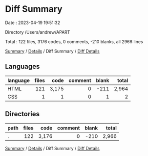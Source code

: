 # Diff Summary

Date : 2023-04-19 19:51:32

Directory /Users/andrew/APART

Total : 122 files,  3176 codes, 0 comments, -210 blanks, all 2966 lines

[Summary](results.md) / [Details](details.md) / Diff Summary / [Diff Details](diff-details.md)

## Languages
| language | files | code | comment | blank | total |
| :--- | ---: | ---: | ---: | ---: | ---: |
| HTML | 121 | 3,175 | 0 | -211 | 2,964 |
| CSS | 1 | 1 | 0 | 1 | 2 |

## Directories
| path | files | code | comment | blank | total |
| :--- | ---: | ---: | ---: | ---: | ---: |
| . | 122 | 3,176 | 0 | -210 | 2,966 |

[Summary](results.md) / [Details](details.md) / Diff Summary / [Diff Details](diff-details.md)